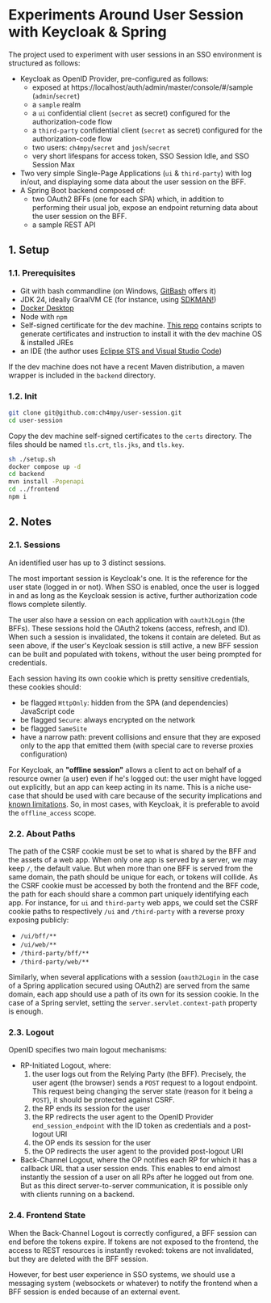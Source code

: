 # Experiments Around User Session with Keycloak & Spring

The project used to experiment with user sessions in an SSO environment is structured as follows:
- Keycloak as OpenID Provider, pre-configured as follows:
  * exposed at https://localhost/auth/admin/master/console/#/sample (`admin`/`secret`)
  * a `sample` realm
  * a `ui` confidential client (`secret` as secret) configured for the authorization-code flow
  * a `third-party` confidential client (`secret` as secret) configured for the authorization-code flow
  * two users: `ch4mpy`/`secret` and `josh`/`secret`
  * very short lifespans for access token, SSO Session Idle, and SSO Session Max
- Two very simple Single-Page Applications (`ui` & `third-party`) with log in/out, and displaying some data about the user session on the BFF.
- A Spring Boot backend composed of:
  * two OAuth2 BFFs (one for each SPA) which, in addition to performing their usual job, expose an endpoint returning data about the user session on the BFF.
  * a sample REST API

## 1. Setup

### 1.1. Prerequisites
- Git with bash commandline (on Windows, [GitBash](https://git-scm.com/downloads) offers it)
- JDK 24, ideally GraalVM CE (for instance, using [SDKMAN!](https://sdkman.io/))
- [Docker Desktop](https://www.docker.com/get-started/)
- Node with `npm`
- Self-signed certificate for the dev machine. [This repo](https://github.com/ch4mpy/self-signed-certificate-generation) contains scripts to generate certificates and instruction to install it with the dev machine OS & installed JREs
- an IDE (the author uses [Eclipse STS and Visual Studio Code](https://spring.io/tools))

If the dev machine does not have a recent Maven distribution, a maven wrapper is included in the `backend` directory.

### 1.2. Init
```sh
git clone git@github.com:ch4mpy/user-session.git
cd user-session
```
Copy the dev machine self-signed certificates to the `certs` directory. The files should be named `tls.crt`, `tls.jks`, and `tls.key`.
```sh
sh ./setup.sh
docker compose up -d
cd backend
mvn install -Popenapi
cd ../frontend
npm i
```

## 2. Notes

### 2.1. Sessions
An identified user has up to 3 distinct sessions. 

The most important session is Keycloak's one. It is the reference for the user state (logged in or not). When SSO is enabled, once the user is logged in and as long as the Keycloak session is active, further authorization code flows complete silently.

The user also have a session on each application with `oauth2Login` (the BFFs). These sessions hold the OAuth2 tokens (access, refresh, and ID). When such a session is invalidated, the tokens it contain are deleted. But as seen above, if the user's Keycloak session is still active, a new BFF session can be built and populated with tokens, without the user being prompted for credentials.

Each session having its own cookie which is pretty sensitive credentials, these cookies should:
- be flagged `HttpOnly`: hidden from the SPA (and dependencies) JavaScript code
- be flagged `Secure`: always encrypted on the network
- be flagged `SameSite`
- have a narrow path: prevent collisions and ensure that they are exposed only to the app that emitted them (with special care to reverse proxies configuration)

For Keycloak, an **"offline session"** allows a client to act on behalf of a resource owner (a user) even if he's logged out: the user might have logged out explicitly, but an app can keep acting in its name. This is a niche use-case that should be used with care because of the security implications and [known limitations](https://github.com/keycloak/keycloak/discussions/36499). So, in most cases, with Keycloak, it is preferable to avoid the `offline_access` scope.

### 2.2. About Paths
The path of the CSRF cookie must be set to what is shared by the BFF and the assets of a web app. When only one app is served by a server, we may keep `/`, the default value. But when more than one BFF is served from the same domain, the path should be unique for each, or tokens will collide. As the CSRF cookie must be accessed by both the frontend and the BFF code, the path for each should share a common part uniquely identifying each app. For instance, for `ui` and `third-party` web apps, we could set the CSRF cookie paths to respectively `/ui` and `/third-party` with a reverse proxy exposing publicly:
- `/ui/bff/**`
- `/ui/web/**`
- `/third-party/bff/**`
- `/third-party/web/**`

Similarly, when several applications with a session (`oauth2Login` in the case of a Spring application secured using OAuth2) are served from the same domain, each app should use a path of its own for its session cookie. In the case of a Spring servlet, setting the `server.servlet.context-path` property is enough.

### 2.3. Logout
OpenID specifies two main logout mechanisms:
- RP-Initiated Logout, where:
  1. the user logs out from the Relying Party (the BFF). Precisely, the user agent (the browser) sends a `POST` request to a logout endpoint. This request being changing the server state (reason for it being a `POST`), it should be protected against CSRF.
  2. the RP ends its session for the user
  3. the RP redirects the user agent to the OpenID Provider `end_session_endpoint` with the ID token as credentials and a post-logout URI
  4. the OP ends its session for the user
  5. the OP redirects the user agent to the provided post-logout URI
- Back-Channel Logout, where the OP notifies each RP for which it has a callback URL that a user session ends. This enables to end almost instantly the session of a user on all RPs after he logged out from one. But as this direct server-to-server communication, it is possible only with clients running on a backend.

### 2.4. Frontend State
When the Back-Channel Logout is correctly configured, a BFF session can end before the tokens expire. If tokens are not exposed to the frontend, the access to REST resources is instantly revoked: tokens are not invalidated, but they are deleted with the BFF session.

However, for best user experience in SSO systems, we should use a messaging system (websockets or whatever) to notify the frontend when a BFF session is ended because of an external event.